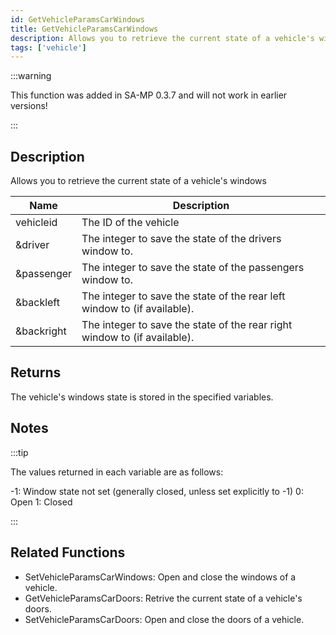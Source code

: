 ```yaml
---
id: GetVehicleParamsCarWindows
title: GetVehicleParamsCarWindows
description: Allows you to retrieve the current state of a vehicle's windows.
tags: ['vehicle']
---
```


:::warning

This function was added in SA-MP 0.3.7  and will not work in earlier versions!

:::

## Description

Allows you to retrieve the current state of a vehicle's windows


| Name | Description |
|------|-------------|
|vehicleid | The ID of the vehicle|
|&driver | The integer to save the state of the drivers window to.|
|&passenger | The integer to save the state of the passengers window to.|
|&backleft | The integer to save the state of the rear left window to (if available).|
|&backright | The integer to save the state of the rear right window to (if available).|


## Returns

 The vehicle's windows state is stored in the specified variables.


## Notes

:::tip


The values returned in each variable are as follows:

 -1: Window state not set (generally closed, unless set explicitly to -1)
 0: Open
 1: Closed



:::


## Related Functions


-  SetVehicleParamsCarWindows: Open and close the windows of a vehicle.
-  GetVehicleParamsCarDoors: Retrive the current state of a vehicle's doors.
-  SetVehicleParamsCarDoors: Open and close the doors of a vehicle.